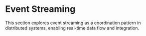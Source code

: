 # Event Streaming

This section explores event streaming as a coordination pattern in distributed systems, enabling real-time data flow and integration.